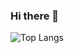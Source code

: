 ### Hi there 👋

![Top Langs](https://github-readme-stats.vercel.app/api/top-langs/?username=v0robaa&layout=compact)
